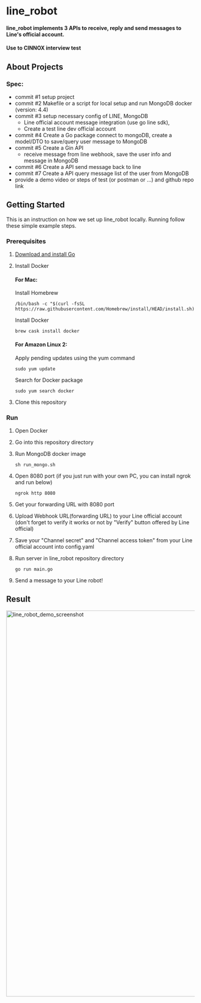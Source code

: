 # line_robot

#### line_robot implements 3 APIs to receive, reply and send messages to Line's official account.
####  Use to CINNOX interview test

## About Projects

### Spec:
* commit #1 setup project
* commit #2 Makefile or a script for local setup and run MongoDB docker (version: 4.4)
* commit #3 setup necessary config of LINE, MongoDB
  - Line official account message integration (use go line sdk),
  - Create a test line dev official account
* commit #4 Create a Go package connect to mongoDB, create a model/DTO to save/query user message to MongoDB
* commit #5 Create a Gin API
  - receive message from line webhook, save the user info and message in MongoDB
* commit #6 Create a API send message back to line
* commit #7 Create a API query message list of the user from MongoDB 
* provide a demo video or steps of test (or postman or ...) and github repo link

## Getting Started

This is an instruction on how we set up line_robot locally. Running follow these simple example steps.

### Prerequisites

1. [Download and install Go](https://go.dev/doc/install)

2. Install Docker

      #### **For Mac:**
      Install Homebrew
      ```
      /bin/bash -c "$(curl -fsSL https://raw.githubusercontent.com/Homebrew/install/HEAD/install.sh)"
      ```
      Install Docker
      ```
      brew cask install docker
      ```
      #### **For Amazon Linux 2:**
      Apply pending updates using the yum command
      ```
      sudo yum update
      ```
      Search for Docker package
      ```
      sudo yum search docker
      ```

3. Clone this repository

### Run

1. Open Docker

2. Go into this repository directory

3. Run MongoDB docker image
      ```
      sh run_mongo.sh 
      ```
      
4. Open 8080 port (if you just run with your own PC, you can install ngrok and run below)
      ```
      ngrok http 8080
      ```
5. Get your forwarding URL with 8080 port
      
6. Upload Webhook URL(forwarding URL) to your Line official account (don't forget to verify it works or not by "Verify" button offered by Line official)

7. Save your "Channel secret" and "Channel access token" from your Line official account into config.yaml

8. Run server in line_robot repository directory
      ```
      go run main.go
      ```
      
9. Send a message to your Line robot!

## Result

<img width="1031" alt="line_robot_demo_screenshot" src="https://user-images.githubusercontent.com/23217065/197409834-58250cbf-2ce0-4c5f-81a4-69236d0893b9.png">



